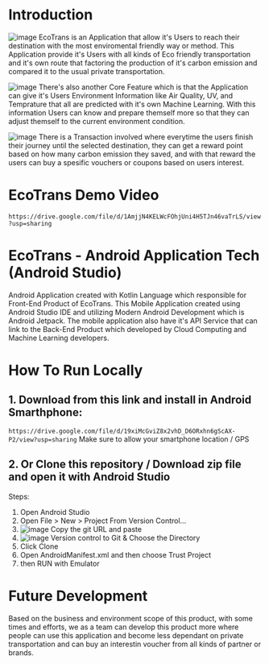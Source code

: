 # Introduction
![image](https://user-images.githubusercontent.com/79919380/173211478-b7d99525-9b0b-49ea-a505-3092c1a7c136.png)
EcoTrans is an Application that allow it's Users to reach their destination with the most enviromental friendly way or method. This Application provide it's Users with all kinds of Eco friendly transportation and it's own route that factoring the production of it's carbon emission and compared it to the usual private transportation.

![image](https://user-images.githubusercontent.com/79919380/173211485-705adb08-9d73-4ea0-9e8e-ad0d4de214bb.png)
There's also another Core Feature which is that the Application can give it's Users Environment Information like Air Quality, UV, and Temprature that all are predicted with it's own Machine Learning. With this information Users can know and prepare themself more so that they can adjust themself to the current environment condition.

![image](https://user-images.githubusercontent.com/79919380/173211491-dfb85206-8cef-4d33-82d7-862fa82b87d2.png)
There is a Transaction involved where everytime the users finish their journey until the selected destination, they can get a reward point based on how many carbon emission they saved, and with that reward the users can buy a spesific vouchers or coupons based on users interest.

# EcoTrans Demo Video
```https://drive.google.com/file/d/1AmjjN4KELWcFOhjUni4H5TJn46vaTrLS/view?usp=sharing```

# EcoTrans - Android Application Tech (Android Studio)
Android Application created with Kotlin Language which responsible for Front-End Product of EcoTrans. This Mobile Application created using Android Studio IDE and utilizing Modern Android Development which is Android Jetpack. The mobile application also have it's API Service that can link to the Back-End Product which developed by Cloud Computing and Machine Learning developers.

# How To Run Locally

## 1. Download from this link and install in Android Smarthphone:
```https://drive.google.com/file/d/19xiMcGviZ8x2vhD_D6ORxhn6gScAX-P2/view?usp=sharing```
Make sure to allow your smartphone location / GPS

## 2. Or Clone this repository / Download zip file and open it with Android Studio
Steps:
1. Open Android Studio
2. Open File > New > Project From Version Control...
3. ![image](https://user-images.githubusercontent.com/79919380/173211399-aa2379bf-7fd8-415c-9ac0-820ea4f30741.png) Copy the git URL and paste
4. ![image](https://user-images.githubusercontent.com/79919380/173211441-671d4246-22e7-4930-8f8d-110adcbcd968.png) Version control to Git & Choose the Directory
5. Click Clone
6. Open AndroidManifest.xml and then choose Trust Project
7. then RUN with Emulator

# Future Development
Based on the business and environment scope of this product, with some times and efforts, we as a team can develop this product more where people can use this application and become less dependant on private transportation and can buy an interestin voucher from all kinds of partner or brands.

